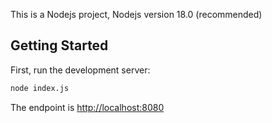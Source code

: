 This is a Nodejs project, Nodejs version 18.0 (recommended)

## Getting Started

First, run the development server:

```bash
node index.js
```

The endpoint is [http://localhost:8080](http://localhost:8080)
